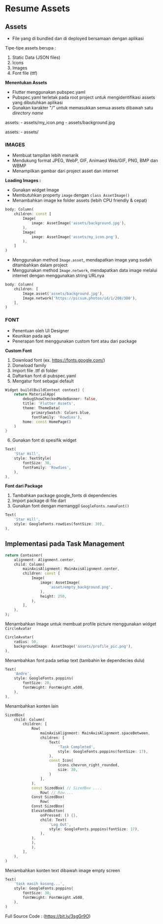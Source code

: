 # Resume Assets 

## Assets 
- File yang di bundled dan di deployed bersamaan dengan aplikasi

Tipe-tipe assets berupa :
1. Static Data (JSON files)
2. Icons
3. Images
4. Font file (ttf)

**Menentukan Assets**
- Flutter menggunakan pubspec.yaml
- Pubspec.yaml terletak pada root project untuk mengidentifikasi assets yang dibutuhkan aplikasi
- Gunakan karakter "/" untuk memasukkan semua assets dibawah satu *directory name* 

assets:
    - assets/my_icon.png
    - assets/background.jpg

assets:
    - assets/

### IMAGES
- Membuat tampilan lebih menarik
- Mendukung format JPEG, WebP, GIF, Animaed Web/GIF, PNG, BMP dan WBMP
- Menampilkan gambar dari project asset dan internet

**Loading Images :**
- Gunakan widget Image
- Membutuhkan property `image` dengan `class AssetImage()`
- Menambahkan image ke folder assets (lebih CPU friendly & cepat)

```dart
body: Column(
    children: const [
        Image(
            image: AssetImage('assets/background.jpg'),
        ),
        Image(
            image: AssetImage('assets/my_icon.png'),
        ),
    ]
)
```

- Menggunakan method `Image.asset`, mendapatkan image yang sudah ditambahkan dalam project 
- Menggunakan method `Image.network`, mendapatkan data image melalui internet dengan menggunakan string URLnya

```dart
body: Column(
    children: [
        Image.asset('assets/background.jpg'),
        Image.network('https://picsum.photos/id/1/200/300'),
    ],
)
```

### FONT
- Penentuan oleh UI Designer
- Keunikan pada apk
- Penerapan font menggunakan custom font atau dari package

**Custom Font** 
1. Download font (ex. https://fonts.google.com/)
2. Donwload family
3. Import file .ttf di folder 
4. Daftarkan font di pubspec.yaml
5. Mengatur font sebagai default

```dart
Widget build(BuildContext context) {
    return MaterialApp(
        debugShowCheckedModeBanner: false,
        title: 'Flutter Assets',
        theme: ThemeData(
            primarySwatch: Colors.blue,
            fontFamily: 'Rowdies'),
        home: const HomePage()
    )
}
```

6. Gunakan font di spesifik widget 

```dart
Text(
    'Star Hill',
    style: TextStyle(
        fontSize: 30,
        fontFamily: 'Rowdies',
    ),
),
```

**Font dari Package**
1. Tambahkan package google_fonts di dependencies
2. Import package di file dart
3. Gunakan font dengan memanggil `GoogleFonts.namaFont()`

```dart
Text(
    'Star Hill',
    style: GoogleFonts.rowdies(fontSize: 30),
),
```

## Implementasi pada Task Management

```dart
return Container(
    alignment: Alignment.center,
    child: Column(
        mainAxisAlignment: MainAxisAlignment.center,
        children: const [
            Image(
                image: AssetImage(
                    'asset/empty_background.png',
                ),
                height: 250,
            ),
        ],
    ),
);
```

Menambahkan Image untuk membuat profile picture menggunakan widget `CircleAvatar`

```dart
CircleAvatar(
    radius: 50,
    backgroundImage: AssetImage('assets/profile_pic.png'),
),
```

Menambahkan font pada setiap text (tambahin ke dependecies dulu)

```dart
Text(
    'Andre',
    style: GoogleFonts.poppins(
        fontSize: 20,
        fontWeight: FontWeight.w500,
    ),
),
```

Menambahkan konten lain

```dart
SizedBox(
    child: Column(
        children: [
            Row(
                mainAxisAlignment: MainAxisAlignment.spaceBetween,
                children: [
                    Text(
                        'Task Completed',
                        style: GoogleFonts.poppins(fontSize: 17),
                    ),
                    const Icon(
                        Icons.chevron_right_rounded,
                        size: 30,
                    )
                ],
            ),
            const SizedBox( // SizedBox ....
                Row( // Row....
            Const SizedBox(
                Row(
            Const SizedBox(
            ElevatedButton(
                onPressed: () {},
                child: Text(
                    'Log Out',
                    style: GoogleFonts.poppins(fontSize: 17),
                ),
            ),
            ),
            ),
        ],
    ),
)
```

Menambahkan konten text dibawah image empty screen

```dart
Text(
    'task masih kosong...',
    style: GoogleFonts.poppins(
        fontSize: 30,
        fontWeight: FontWeight.w500,
    ),
)
```

Full Source Code : (https://bit.ly/3sgGr9O)